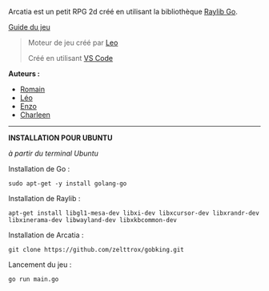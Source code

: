 Arcatia est un petit RPG 2d créé en utilisant la bibliothèque [Raylib Go](https://github.com/gen2brain/raylib-go).

[Guide du jeu](https://crawling-harmony-876.notion.site/Tutoriel-Arcatia-10e7260ac5138069812bc7a4a356a937?pvs=4)

> Moteur de jeu créé par [Leo](https://github.com/comptegithubleo)
> 
> Créé en utilisant [VS Code](https://code.visualstudio.com/)

**Auteurs :**
- [Romain](https://github.com/Velapsis)
- [Léo](https://github.com/mkbyx)
- [Enzo](https://github.com/zelttrox)
- [Charleen](https://github.com/CharLuney)

-------------------------------------

**INSTALLATION POUR UBUNTU**

_à partir du terminal Ubuntu_

Installation de Go :
```
sudo apt-get -y install golang-go 
```

Installation de Raylib :
```
apt-get install libgl1-mesa-dev libxi-dev libxcursor-dev libxrandr-dev libxinerama-dev libwayland-dev libxkbcommon-dev
```

Installation de Arcatia :
```
git clone https://github.com/zelttrox/gobking.git
```

Lancement du jeu :
```
go run main.go
```
